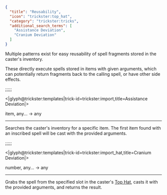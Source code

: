 ```json
{
  "title": "Reusability",
  "icon": "trickster:top_hat",
  "category": "trickster:tricks",
  "additional_search_terms": [
    "Assistance Deviation",
    "Cranium Deviation"
  ]
}
```

Multiple patterns exist for easy reusability of spell fragments stored in the caster's inventory.


These directly execute spells stored in items with given arguments, 
which can potentially return fragments back to the calling spell,
or have other side effects.

;;;;;

<|glyph@trickster:templates|trick-id=trickster:import,title=Assistance Deviation|>

item, any... -> any

---

Searches the caster's inventory for a specific item.
The first item found with an inscribed spell will be cast with the provided arguments.

;;;;;

<|glyph@trickster:templates|trick-id=trickster:import_hat,title=Cranium Deviation|>

number, any... -> any

---

Grabs the spell from the specified slot in the caster's [Top Hat](^trickster:items/top_hat), casts it with the provided arguments, and returns the result.
